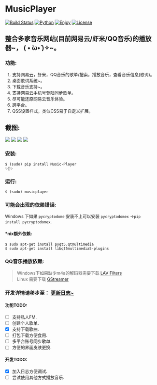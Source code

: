 # MusicPlayer
[![Build Status](https://travis-ci.org/HuberTRoy/MusicBox.svg?branch=master)](https://travis-ci.org/HuberTRoy/MusicBox)
[![Python](https://img.shields.io/badge/Python-3.5%203.6-green.svg)](https://pypi.python.org/pypi/Music-Player)
[![Enjoy](https://img.shields.io/badge/EnjoyYourself-yes-orange.svg)](https://github.com/HuberTRoy/MusicBox/)
[![License](https://img.shields.io/badge/license-MIT-blue.svg)](https://pypi.python.org/pypi/Music-Player)


## 整合多家音乐网站(目前网易云/虾米/QQ音乐)的播放器~， ( • ̀ω•́ )✧~。

### 功能:
1. 支持网易云，虾米，QQ音乐的歌单/搜索，播放音乐，查看音乐信息(歌词)。
2. 桌面歌词系统~。
3. 下载音乐支持~。
4. 支持网易云手机号登陆同步歌单。
5. 尽可能还原网易云音乐体验。
6. 跨平台。
7. QSS设置样式，类似CSS易于自定义扩展。

## 截图:
<img src="https://github.com/HuberTRoy/MusicPlayer/blob/master/testpic/24.jpg"/>

<img src="https://github.com/HuberTRoy/MusicPlayer/blob/master/testpic/16.jpg"/>

<img src="https://github.com/HuberTRoy/MusicPlayer/blob/master/testpic/19.jpg"/>

<img src="https://github.com/HuberTRoy/MusicPlayer/blob/master/testpic/23.jpg"/>

### 安装:
```
$ (sudo) pip install Music-Player
✨🍰✨
```

### 运行:
```
$ (sudo) musicplayer
```

### 可能会出现的依赖错误:
Windows 下如果 `pycryptodome` 安装不上可以安装 `pycryptodomex` ->`pip install pycryptodomex`.

#### \*nix额外依赖:
```
$ sudo apt-get install pyqt5.qtmultimedia
$ sudo apt-get install libqt5multimedia5-plugins
```

### QQ音乐播放依赖:
> Windows下如果缺少m4a的解码器需要下载 <a href="https://github.com/Nevcairiel/LAVFilters/releases">LAV Filters</a> <br>
> Linux 需要下载 <a href="https://gstreamer.freedesktop.org/">GStreamer</a>

### 开发详情请移步至： <a href="https://github.com/HuberTRoy/MusicPlayer/blob/master/doc/updateLog.md">更新日志~</a>

#### 功能TODO:
- [ ] 支持私人FM.
- [ ] 创建个人歌单.
- [x] 支持下载歌曲.
- [ ] 打包下载方便食用.
- [ ] 多平台账号同步歌单.
- [ ] 方便的界面皮肤更换.

#### 开发TODO:
- [x] 加入日志方便调试.
- [ ] 尝试使用其他方式播放音乐.

